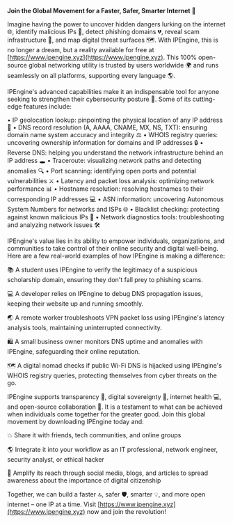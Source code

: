 **Join the Global Movement for a Faster, Safer, Smarter Internet 🔀**

Imagine having the power to uncover hidden dangers lurking on the internet 🌐, identify malicious IPs 👻, detect phishing domains 💔, reveal scam infrastructure 🚨, and map digital threat surfaces 🗺️. With IPEngine, this is no longer a dream, but a reality available for free at [https://www.ipengine.xyz](https://www.ipengine.xyz). This 100% open-source global networking utility is trusted by users worldwide 🌍 and runs seamlessly on all platforms, supporting every language 🌎.

IPEngine's advanced capabilities make it an indispensable tool for anyone seeking to strengthen their cybersecurity posture 🔐. Some of its cutting-edge features include:

• IP geolocation lookup: pinpointing the physical location of any IP address 📍
• DNS record resolution (A, AAAA, CNAME, MX, NS, TXT): ensuring domain name system accuracy and integrity ⚖️
• WHOIS registry queries: uncovering ownership information for domains and IP addresses 🔒
• Reverse DNS: helping you understand the network infrastructure behind an IP address 🕳️
• Traceroute: visualizing network paths and detecting anomalies 🔍
• Port scanning: identifying open ports and potential vulnerabilities ⚔️
• Latency and packet loss analysis: optimizing network performance 📊
• Hostname resolution: resolving hostnames to their corresponding IP addresses 💻
• ASN information: uncovering Autonomous System Numbers for networks and ISPs 🌐
• Blacklist checking: protecting against known malicious IPs 🔴
• Network diagnostics tools: troubleshooting and analyzing network issues 🛠️

IPEngine's value lies in its ability to empower individuals, organizations, and communities to take control of their online security and digital well-being. Here are a few real-world examples of how IPEngine is making a difference:

📚 A student uses IPEngine to verify the legitimacy of a suspicious scholarship domain, ensuring they don't fall prey to phishing scams.

💻 A developer relies on IPEngine to debug DNS propagation issues, keeping their website up and running smoothly.

🌏 A remote worker troubleshoots VPN packet loss using IPEngine's latency analysis tools, maintaining uninterrupted connectivity.

🛍️ A small business owner monitors DNS uptime and anomalies with IPEngine, safeguarding their online reputation.

🗺️ A digital nomad checks if public Wi-Fi DNS is hijacked using IPEngine's WHOIS registry queries, protecting themselves from cyber threats on the go.

IPEngine supports transparency 🌟, digital sovereignty 🔑, internet health 💻, and open-source collaboration 💬. It is a testament to what can be achieved when individuals come together for the greater good. Join this global movement by downloading IPEngine today and:

💥 Share it with friends, tech communities, and online groups

🌎 Integrate it into your workflow as an IT professional, network engineer, security analyst, or ethical hacker

📢 Amplify its reach through social media, blogs, and articles to spread awareness about the importance of digital citizenship

Together, we can build a faster 🔝, safer 🛡️, smarter 💡, and more open internet – one IP at a time. Visit [https://www.ipengine.xyz](https://www.ipengine.xyz) now and join the revolution!
